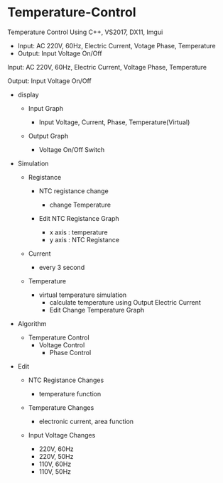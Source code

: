 # Temperature-Control
Temperature Control Using C++, VS2017, DX11, Imgui
- Input: AC 220V, 60Hz, Electric Current, Votage Phase, Temperature
- Output: Input Voltage On/Off


Input: AC 220V, 60Hz, Electric Current, Voltage Phase, Temperature

Output: Input Voltage On/Off



- display
	- Input Graph
		- Input Voltage, Current, Phase, Temperature(Virtual)

	- Output Graph
		- Voltage On/Off Switch


- Simulation
	- Registance
		- NTC registance change
			- change Temperature

		- Edit NTC Registance Graph
			- x axis : temperature
			- y axis : NTC Registance

	- Current
		- every 3 second

	- Temperature
		- virtual temperature simulation
			- calculate temperature using Output Electric Current
			- Edit Change Temperature Graph


- Algorithm
	- Temperature Control
		- Voltage Control
			- Phase Control


- Edit
	- NTC Registance Changes
		- temperature function

	- Temperature Changes
		- electronic current, area function

	- Input Voltage Changes
		- 220V, 60Hz
		- 220V, 50Hz
		- 110V, 60Hz
		- 110V, 50Hz


